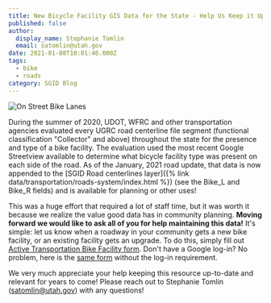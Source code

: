 ```yaml
---
title: New Bicycle Facility GIS Data for the State - Help Us Keep it Up to Date!
published: false
author:
  display_name: Stephanie Tomlin
  email: satomlin@utah.gov
date: 2021-01-08T10:01:46.000Z
tags:
  - bike
  - roads
category: SGID Blog
---
```


![On Street Bike Lanes](/images/404.png)

During the summer of 2020, UDOT, WFRC and other transportation agencies evaluated every UGRC road centerline file segment (functional classification "Collector" and above) throughout the state for the presence and type of a bike facility. The evaluation used the most recent Google Streetview available to determine what bicycle facility type was present on each side of the road. As of the January, 2021 road update, that data is now appended to the [SGID Road centerlines layer]({% link data/transportation/roads-system/index.html %}) (see the Bike_L and Bike_R fields) and is available for planning or other uses!

This was a huge effort that required a lot of staff time, but it was worth it because we realize the value good data has in community planning. **Moving forward we would like to ask all of you for help maintaining this data!** It's simple: let us know when a roadway in your community gets a new bike facility, or an existing facility gets an upgrade. To do this, simply fill out [Active Transportation Bike Facility form](https://docs.google.com/forms/d/e/1FAIpQLSd8qkI4_BjAMv9-9pYY9VbrcZ_SG7AjoLxYwJ-WB-Fh1BmE8g/viewform). Don't have a Google log-in? No problem, here is the [same form](https://docs.google.com/forms/d/e/1FAIpQLSd6F4_7P6Fa2GMZ6SzUL67bPd6CDoO0n26vuoNiEbI0yU5OwQ/viewform) without the log-in requirement.

We very much appreciate your help keeping this resource up-to-date and relevant for years to come! Please reach out to Stephanie Tomlin (satomlin@utah.gov) with any questions!
